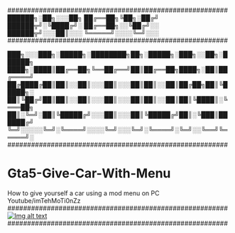 ########################################################
██████╗░██╗░░░██╗
██╔══██╗╚██╗░██╔╝
██████╦╝░╚████╔╝░
██╔══██╗░░╚██╔╝░░
██████╦╝░░░██║░░░
╚═════╝░░░░╚═╝░░░
########################################################

███╗░░░███╗░█████╗░████████╗██╗░█████╗░███╗░░██╗░██████╗
████╗░████║██╔══██╗╚══██╔══╝██║██╔══██╗████╗░██║██╔════╝
██╔████╔██║██║░░██║░░░██║░░░██║██║░░██║██╔██╗██║╚█████╗░
██║╚██╔╝██║██║░░██║░░░██║░░░██║██║░░██║██║╚████║░╚═══██╗
██║░╚═╝░██║╚█████╔╝░░░██║░░░██║╚█████╔╝██║░╚███║██████╔╝
╚═╝░░░░░╚═╝░╚════╝░░░░╚═╝░░░╚═╝░╚════╝░╚═╝░░╚══╝╚═════╝░
########################################################
# Gta5-Give-Car-With-Menu
How to give yourself a car using a mod menu on PC 
Youtube/imTehMoTi0nZz
########################################################
[![Img alt text](https://img.youtube.com/vi/xuvX1_9bk7A/0.jpg)](https://www.youtube.com/watch?v=xuvX1_9bk7A)
########################################################
